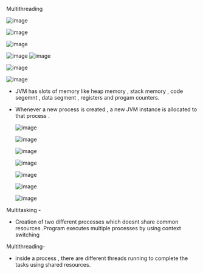 Multithreading 

![image](https://github.com/user-attachments/assets/137e8e23-c98c-4bc8-b21d-5201ee6f01f9)

![image](https://github.com/user-attachments/assets/a8a39d8f-60f8-4d05-a7f8-9d33c1839848)

![image](https://github.com/user-attachments/assets/c1b13e6d-6d86-4344-8bd9-2e1dacaf4f3c)

![image](https://github.com/user-attachments/assets/cf7de84e-0425-45cd-aa5c-cf6ae549026b)
![image](https://github.com/user-attachments/assets/34152335-bd23-4545-8692-51b018c2f4e3)

![image](https://github.com/user-attachments/assets/e84527c5-bdbd-4a65-98d8-e4818f68be25)

![image](https://github.com/user-attachments/assets/baf5c9b3-33f5-442d-98c6-b3fc9e76609e)

- JVM has slots of memory like heap memory , stack memory , code segemnt , data segment , registers and progam counters.
- Whenever a new process is created , a new JVM instance is allocated to that process .
  
  ![image](https://github.com/user-attachments/assets/6155c375-76f0-498a-b8ad-fe8993390aac)

  ![image](https://github.com/user-attachments/assets/5a1900e9-86fe-4244-97f2-17fed474606a)


  ![image](https://github.com/user-attachments/assets/a1abc151-1068-46e5-91d6-b0dd2c018594)

  ![image](https://github.com/user-attachments/assets/4fc350e8-913a-4982-a50c-3970690871b3)

  ![image](https://github.com/user-attachments/assets/c3678235-7d63-4172-b2ed-f8f696092859)

  ![image](https://github.com/user-attachments/assets/966afe3f-7c7d-4b5d-84f4-873f488b3754)

  ![image](https://github.com/user-attachments/assets/bdd52519-a7ee-4314-894e-544b3c2a3f5a)

Multitasking - 
- Creation of two different processes which doesnt share common resources .Program executes multiple processes by 
using context switching

Multithreading-
- inside a process , there are different threads running to complete the tasks using shared resources.











